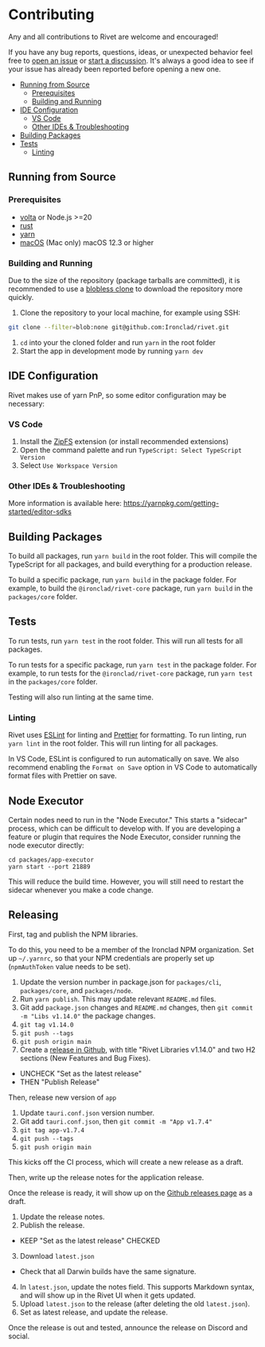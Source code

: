 # Contributing

Any and all contributions to Rivet are welcome and encouraged!

If you have any bug reports, questions, ideas, or unexpected behavior feel free to [open an issue](https://github.com/Ironclad/rivet/issues/new/choose) or [start a discussion](https://github.com/Ironclad/rivet/discussions/new). It's always a good idea to see if your issue has already been reported before opening a new one.

- [Running from Source](#running-from-source)
  - [Prerequisites](#prerequisites)
  - [Building and Running](#building-and-running)
- [IDE Configuration](#ide-configuration)
  - [VS Code](#vs-code)
  - [Other IDEs \& Troubleshooting](#other-ides--troubleshooting)
- [Building Packages](#building-packages)
- [Tests](#tests)
  - [Linting](#linting)

## Running from Source

### Prerequisites

- [volta](https://volta.sh/) or Node.js >=20
- [rust](https://rustup.rs/)
- [yarn](https://yarnpkg.com/getting-started/install)
- [macOS](https://www.apple.com/ca/macos/sonoma/) (Mac only) macOS 12.3 or higher

### Building and Running

Due to the size of the repository (package tarballs are committed), it is recommended to use a [blobless clone](https://github.blog/2020-12-21-get-up-to-speed-with-partial-clone-and-shallow-clone/) to download the repository more quickly.

1. Clone the repository to your local machine, for example using SSH:

```bash
git clone --filter=blob:none git@github.com:Ironclad/rivet.git
```

1. `cd` into your the cloned folder and run `yarn` in the root folder
2. Start the app in development mode by running `yarn dev`

## IDE Configuration

Rivet makes use of yarn PnP, so some editor configuration may be necessary:

### VS Code

1. Install the [ZipFS](https://marketplace.visualstudio.com/items?itemName=arcanis.vscode-zipfs) extension (or install recommended extensions)
2. Open the command palette and run `TypeScript: Select TypeScript Version`
3. Select `Use Workspace Version`

### Other IDEs & Troubleshooting

More information is available here: https://yarnpkg.com/getting-started/editor-sdks

## Building Packages

To build all packages, run `yarn build` in the root folder. This will compile the TypeScript for all packages, and build everything for a production release.

To build a specific package, run `yarn build` in the package folder. For example, to build the `@ironclad/rivet-core` package, run `yarn build` in the `packages/core` folder.

## Tests

To run tests, run `yarn test` in the root folder. This will run all tests for all packages.

To run tests for a specific package, run `yarn test` in the package folder. For example, to run tests for the `@ironclad/rivet-core` package, run `yarn test` in the `packages/core` folder.

Testing will also run linting at the same time.

### Linting

Rivet uses [ESLint](https://eslint.org/) for linting and [Prettier](https://prettier.io/) for formatting. To run linting, run `yarn lint` in the root folder. This will run linting for all packages.

In VS Code, ESLint is configured to run automatically on save. We also recommend enabling the `Format on Save` option in VS Code to automatically format files with Prettier on save.

## Node Executor

Certain nodes need to run in the "Node Executor." This starts a "sidecar" process, which can be difficult to develop with. If you are developing a feature or plugin that requires the Node Executor, consider running the node executor directly:

```
cd packages/app-executor
yarn start --port 21889
```

This will reduce the build time. However, you will still need to restart the sidecar whenever you make a code change.

## Releasing

First, tag and publish the NPM libraries.

To do this, you need to be a member of the Ironclad NPM organization. Set up `~/.yarnrc`, so that your NPM credentials are properly set up (`npmAuthToken` value needs to be set).

1. Update the version number in package.json for `packages/cli`, `packages/core`, and `packages/node`.
2. Run `yarn publish`. This may update relevant `README.md` files.
3. Git add `package.json` changes and `README.md` changes, then `git commit -m "Libs v1.14.0"` the package changes.
4. `git tag v1.14.0`
5. `git push --tags`
6. `git push origin main`
7. Create a [release in Github](https://github.com/Ironclad/rivet/releases/new), with title "Rivet Libraries v1.14.0" and two H2 sections (New Features and Bug Fixes).
  * UNCHECK "Set as the latest release"
  * THEN "Publish Release"

Then, release new version of `app`
1. Update `tauri.conf.json` version number.
2. Git add `tauri.conf.json`, then `git commit -m "App v1.7.4"`
3. `git tag app-v1.7.4`
4. `git push --tags`
5. `git push origin main`

This kicks off the CI process, which will create a new release as a draft.

Then, write up the release notes for the application release.

Once the release is ready, it will show up on the [Github releases page](https://github.com/Ironclad/rivet/releases) as a draft.
1. Update the release notes.
2. Publish the release.
  * KEEP "Set as the latest release" CHECKED
3. Download `latest.json`
  * Check that all Darwin builds have the same signature.
4. In `latest.json`, update the notes field. This supports Markdown syntax, and will show up in the Rivet UI when it gets updated.
5. Upload `latest.json` to the release (after deleting the old `latest.json`).
6. Set as latest release, and update the release.

Once the release is out and tested, announce the release on Discord and social.
